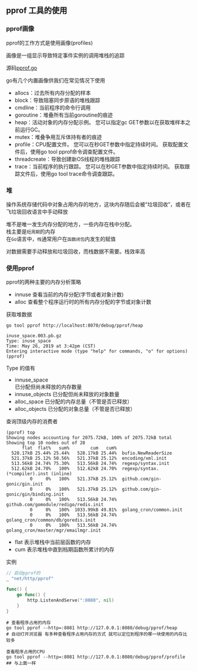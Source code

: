 ## pprof 工具的使用

### pprof画像
pprof的工作方式是使用画像(profiles)

画像是一组显示导致特定事件实例的调用堆栈的追踪

源码[pprof.go](https://golang.org/src/runtime/pprof/pprof.go)  

go有几个内置画像供我们在常见情况下使用

- allocs：过去所有内存分配的样本
- block：导致阻塞同步原语的堆栈跟踪
- cmdline：当前程序的命令行调用
- goroutine：堆叠所有当前goroutine的痕迹
- heap：活动对象的内存分配示例。 您可以指定gc GET参数以在获取堆样本之前运行GC。
- mutex：堆叠争用互斥体持有者的痕迹
- profile：CPU配置文件。 您可以在秒GET参数中指定持续时间。 获取配置文件后，使用go tool pprof命令调查配置文件。
- threadcreate：导致创建新OS线程的堆栈跟踪
- trace：当前程序的执行跟踪。 您可以在秒GET参数中指定持续时间。 获取跟踪文件后，使用go tool trace命令调查跟踪。

### 堆
操作系统存储代码中对象占用内存的地方，这块内存随后会被“垃圾回收”，或者在飞垃圾回收语言中手动释放

堆不是唯一发生内存分配的地方，一些内存在栈中分配。  
栈主要是`短周期`的内存  
在`Go`语言中，`栈`通常用户在`函数闭包`内发生的赋值  

对数据需要手动释放和垃圾回收，而栈数据不需要。栈效率高
  
### 使用pprof

pprof的两种主要的内存分析策略  
- innuse 查看当前的内存分配(字节或者对象计数)
- alloc 查看整个程序运行时的所有内存分配的字节或对象计数

获取堆数据
```
go tool pprof http://localhost:8070/debug/pprof/heap
```
```
inuse_space.003.pb.gz
Type: inuse_space
Time: May 26, 2019 at 3:42pm (CST)
Entering interactive mode (type "help" for commands, "o" for options)
(pprof)
```

Type 的值有
- innuse_space  
已分配但尚未释放的内存数量
- innuse_objects
已分配但尚未释放的对象数量
- alloc_space
已分配的内存总量（不管是否已释放）
- alloc_objects
已分配的对象总量（不管是否已释放）

查询顶级内存的消费者

```
(pprof) top
Showing nodes accounting for 2075.72kB, 100% of 2075.72kB total
Showing top 10 nodes out of 28
      flat  flat%   sum%        cum   cum%
  528.17kB 25.44% 25.44%   528.17kB 25.44%  bufio.NewReaderSize
  521.37kB 25.12% 50.56%   521.37kB 25.12%  encoding/xml.init
  513.56kB 24.74% 75.30%   513.56kB 24.74%  regexp/syntax.init
  512.62kB 24.70%   100%   512.62kB 24.70%  regexp/syntax.(*compiler).inst (inline)
         0     0%   100%   521.37kB 25.12%  github.com/gin-gonic/gin.init
         0     0%   100%   521.37kB 25.12%  github.com/gin-gonic/gin/binding.init
         0     0%   100%   513.56kB 24.74%  github.com/gomodule/redigo/redis.init
         0     0%   100%  1033.99kB 49.81%  golang_cron/common.init
         0     0%   100%   513.56kB 24.74%  golang_cron/common/db/goredis.init
         0     0%   100%   513.56kB 24.74%  golang_cron/master/mgr/emailmgr.init

```

- flat 表示堆栈中当前层函数的内存
- cum 表示堆栈中直到档期函数所累计的内存

实例


```go
// 启动pprof的
_ "net/http/pprof"

func() {
    go func() {
        http.ListenAndServe(":8080", nil)
    }
}
```
```shell
# 查看程序占用的内存
go tool pprof --http=:8081 http://127.0.0.1:8080/debug/pprof/heap
# 自动打开浏览器 有多种查看程序占用内存的方式 就可以定位到程序的哪一块使用的内存比较多

查看程序占用的CPU
go tool pprof --http=:8081 http://127.0.0.1:8080/debug/pprof/profile
## 与上面一样
```


